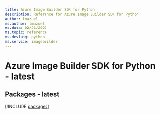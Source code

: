 ```yaml
---
title: Azure Image Builder SDK for Python
description: Reference for Azure Image Builder SDK for Python
author: lmazuel
ms.author: lmazuel
ms.data: 02/21/2023
ms.topic: reference
ms.devlang: python
ms.service: imagebuilder
---
```

# Azure Image Builder SDK for Python - latest
## Packages - latest
[!INCLUDE [packages](image-builder-index.md)]
